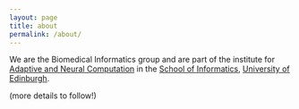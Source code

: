 ```yaml
---
layout: page
title: about
permalink: /about/
---
```


We are the Biomedical Informatics group and are part of the institute for [Adaptive and Neural Computation](http://web.inf.ed.ac.uk/anc) in the [School of Informatics](http://inf.ed.ac.uk), [University of Edinburgh](http://www.ed.ac.uk).



(more details to follow!)
